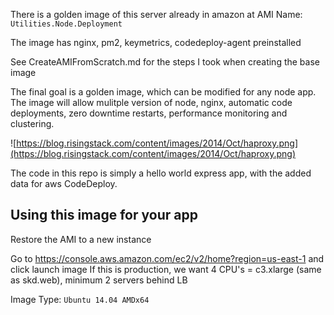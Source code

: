 There is a golden image of this server already in amazon at AMI Name: `Utilities.Node.Deployment`

The image has nginx, pm2, keymetrics, codedeploy-agent preinstalled

See CreateAMIFromScratch.md for the steps I took when creating the base image

The final goal is a golden image, which can be modified for any node app. The image will allow mulitple version of node, nginx, automatic code deployments, zero downtime restarts, performance monitoring and clustering. 

![https://blog.risingstack.com/content/images/2014/Oct/haproxy.png](https://blog.risingstack.com/content/images/2014/Oct/haproxy.png)

The code in this repo is simply a hello world express app, with the added data for aws CodeDeploy. 

## Using this image for your app

Restore the AMI to a new instance

Go to https://console.aws.amazon.com/ec2/v2/home?region=us-east-1 and click launch image
If this is production, we want 4 CPU's = c3.xlarge (same as skd.web), minimum 2 servers behind LB

Image Type: `Ubuntu 14.04 AMDx64`


